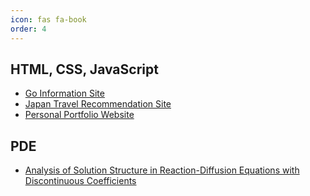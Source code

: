 ```yaml
---
icon: fas fa-book
order: 4
---
```


## HTML, CSS, JavaScript
- [Go Information Site](../projects/go-website/index.html)
- [Japan Travel Recommendation Site](../projects/japan-travel-website/index.html)
- [Personal Portfolio Website](../projects/personal-website/index.html)

## PDE
- [Analysis of Solution Structure in Reaction-Diffusion Equations with Discontinuous Coefficients](../projects/special-project/index.html)

